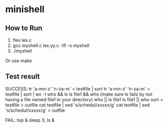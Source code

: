 # minishell

## How to Run

1. flex lex.c
2. gcc myshell.c lex.yy.c -lfl -o myshell
3. ./myshell

Or use make

## Test result

SUCCESS:
    tr 'a-mn-z' 'n-za-m' < testfile | sort
    tr 'a-mn-z' 'n-za-m' < testfile | sort | wc -l
    who && ls
    ls file1 && who (make sure ls fails by not having a file named file1 in your directory)
    who || ls file1
    ls file1 || who
    sort < testfile > outfile
    cat testfile | sed 's/schedul/xxxxx/g'
    cat testfile | sed 's/schedul/xxxxx/g' > outfile

FAIL:
    top &
    sleep 3; ls &
